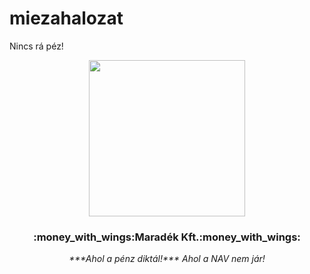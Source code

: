 # miezahalozat
Nincs rá péz!

<div align="center">
  <kbd><img src="https://mystickermania.com/cdn/stickers/spongebob/sb-krabs-lies-money-512x512.png" width="250px"/></kbd>
  <h3>:money_with_wings:Maradék Kft.:money_with_wings:</h3>
  <i>***Ahol a pénz diktál!***</i>
  <i>Ahol a NAV nem jár!</i>
</div>
